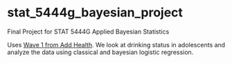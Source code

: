 # stat_5444g_bayesian_project
Final Project for STAT 5444G Applied Bayesian Statistics

Uses [Wave 1 from Add Health][1].
We look at drinking status in adolescents and analyze the data using classical and bayesian logistic regression.

[1]: http://www.cpc.unc.edu/projects/addhealth/design/wave1
